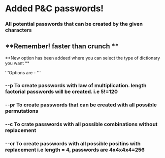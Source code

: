 # Added P&C passwords!
### All potential passwords that can be created by the given characters

## **Remember! faster than crunch **
**New option has been addeed where you can select the type of dictionary you want **

'''Options are - '''
### --p To create passwords with law of multiplication. length factorial passwords will be created. i.e 5!=120
### --pr To create passwords that can be created with all possible permutations
### --c To crate passwords with all possible combinations without replacement 
### --cr To create passwords with all possible positins with replacement i.e length = 4, passwords are 4x4x4x4=256
